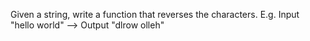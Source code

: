   Given a string, write a function that reverses the characters.
E.g. Input "hello world" --> Output "dlrow olleh"